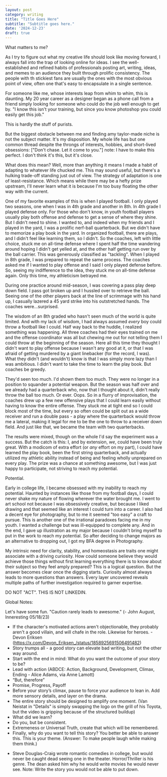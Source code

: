 ```yaml
---
layout: post
category: writing
title: "Title Goes Here"
subtitle: "Subtitle goes here."
date: '2024-12-23'
draft: true
---
```


What matters to me?

As I try to figure out what my creative life should look like moving forward, I always fall into the trap of looking online for ideas. I see the well-established and refined habits of professionals posting art, writing, ideas, and memes to an audience they built through prolific consistency. The people with th stickiest fans are usually the ones with the most obvious point of view, often one that's easy to encapsulate in a single sentence.

For someone like me, whose interests leap from whim to whim, this is daunting. My 20 year career as a designer began as a phone call from a friend simply looking for someone who could do the job well enough to get by. "I know this isn't your training, but since you know photoshop you could easily get this job."

This is hardly the stuff of purists. 

But the biggest obstacle between me and finding amy taylor-made niche is not the subject matter. It's my disposition. My whole life has but one common thread despite the throngs of interests, hobbies, and short-lived obsessions: ["Don't chase. Let it come to you."] note: I have to make this perfect. I don't think it's this, but it's close.

What does this mean? Well, more than anything it means I made a habit of adapting to whatever life chucked me. This may sound useful, but there's a hulking trade-off standing just out of view. The strategy of adaptation is one of least-resistance. Which means while there may be a hefty prize upstream, I'll never learn what it is because I'm too busy floating the other way with the current.

One of my favorite examples of this is when I played football. I only played two seasons, one when I was in 4th grade and another in 8th. In 4th grade I played defense only. For those who don't know, in youth football players usually play both offense and defense to get a sense of where they shine. But I didn't need to shine. I wanted to, and indeed when my friends and I played in the yard, I was a prolific nerf-ball quarterback. But we didn't have to memorize a play book in the yard. In organized football, there are plays, and I didn't feel like learning them, so I didn't. So the coaches, left with little choice, stuck me on all-time defense where I spent half the time wandering around hoping I didn't get yelled at, and the other half getting run over by the ball carrier. This was generously classified as "tackling". When I played in 8th grade, I was prepared to repeat the same process. The coaches asked me if I wanted to play offense and I said I only played defense before. So, seeing my indifference to the idea, they stuck me on all-time defense again. Only this time, my athleticism betrayed me.

During one practice around mid-season, I was covering a pass play deep down field. I pass got broken up and I hussled over to retrieve the ball. Seeing one of the other players back at the line of scrimmage with his hand up, I casually lazered a 45 yard strike into his outstretched hands. The coaches were...surprised.

The wisdom of an 8th graded who hasn't seen much of the world is quite limited. And with my lack of wisdom, I had always assumed _every_ boy could throw a football like I could. Half way back to the huddle, I realized something was happening. All three coaches had their eyes trained on me and the offense coordinator was all but chewing me out for not telling them I could throw at the beginning of the season. Here all this time they thought I didn't want to play offense because I wasn't any good at it, or that I was afraid of getting murdered by a giant linebacker (for the record, I was). What they didn't (and wouldn't) know is that I was simply more lazy than I was ambitious. I didn't want to take the time to learn the play book. But coaches be greedy.

They'd seen too much. I'd shown them too much. They were no longer in a position to squander a potential weapon. But the season was half over and we already had a quarterback who, now that I thought about it, didn't really throw the ball too much. Or ever. Oops. So in a flurry of improvisation, the coaches drew up a few new offensive plays that I could learn easily without having to know the entire offense. They stuck me at tight end so I could block most of the time, but every so often could be split out as a wide receiver and run a double pass - a play where the quarterback would throw me a lateral, making it legal for me to be the one to throw to a receiver down field. And just like that, we became the team with two quarterbacks.

The results were mixed, though on the whole I'd say the experiment was a success. But the catch is this: I, and by extension, _we_, could have been truly great. With a modicom of extra effort (or _any_ effort on my part), I could have learned the play book, been the first string quarterback, and actually utilized my athletic ability instead of being and feeling wholly unprepared on every play. The prize was a chance at something awesome, but I was just happy to participate, not striving to reach my potential.

Potential.

Early in college life, I became obsessed with my inability to reach my potential. Haunted by instances like those from my football days, I could never shake my nature of flowing wherever the water brought me. I went to art school not because I was obsessively creative, but because I liked drawing and that seemed like an interest I could turn into a career. I also had a decent eye for photography, but to me it seemed "too easy" a craft to pursue. This is another one of the irrational paradoxes facing me in my youth. I wanted a challenge but was ill-equipped to complete any. And in the end, I gave up illustration as my major because I couldn't bring myself to put in the work to reach my potential. So after deciding to change majors as an alternative to dropping out, I got my BFA degree in Photography.

My intrinsic need for clarity, stability, and homeostasis are traits one might associate with a driving curiosity. How could someone believe they would achieve those things without first learning everything there is to know about their subject so they feel amply prepared? This is a logical question. But the answer becomes clear once the digging starts. Curiosity almost always leads to more questions than answers. Every layer uncovered reveals multiple paths of further investigation required to garner expertise. 

DO NOT "ACT". THIS IS NOT LINKEDIN.

Global Notes:

Let's have some fun. "Caution rarely leads to awesome." (- John August, Inneresting 05/18/23)

- If the character's motivated actions aren't objectionable, they probably aren't a good villain, and will chafe in the role. Likewise for heroes. -Devon Eriksen (https://x.com/Devon_Eriksen_/status/1858925691506491482)
- Story trumps all - a good story can elevate bad writing, but not the other way around.
- Start with the end in mind: What do you want the outcome of your story to be?
- Lead with action (ABDCE: Action, Background, Development, Climax, Ending - Alice Adams, via Anne Lamott)
- “But, therefore”
- Promise, Progress, Payoff
- Before your story’s climax, pause to force your audience to lean in. Add more sensory details, and layer on the drama.
- The entire story should be designed to amplify one moment. (Van Neistat in "Details" is simply swapping the logo on the grill of his Toyota, but the video is gripping because of the structured buildup)
- What did we learn?
- Do you, but be consistent.
- Extremeness or Universal Truth, create that which will be remembered.
- Finally, why do you want to tell this story? You better be able to answer this. This is your theme. (Answer: To make people laugh while making them think.)

<!-- Candidate note -->
- Steve Douglas-Craig wrote romantic comedies in college, but would never be caught dead seeing one in the theater. Horror/Thriller is his genre. The dean asked him why he would write movies he would never see. Note: Write the story you would not be able to put down.